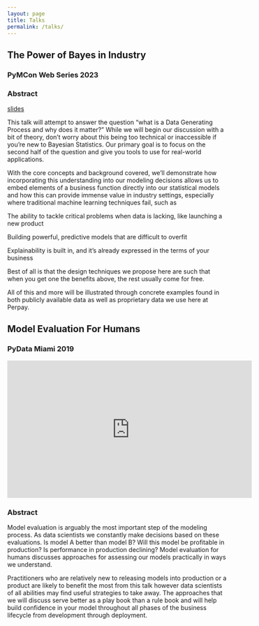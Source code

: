 ```yaml
---
layout: page
title: Talks
permalink: /talks/
---
```


<h2>The Power of Bayes in Industry</h2>
<h3> PyMCon Web Series 2023</h3>
<h3>Abstract</h3>
<a href="{{ site.baseurl }}/slides/pymcon-2023-webseries.html">slides</a>

This talk will attempt to answer the question “what is a Data Generating Process and why does it matter?” While we will begin our discussion with a bit of theory, don’t worry about this being too technical or inaccessible if you’re new to Bayesian Statistics. Our primary goal is to focus on the second half of the question and give you tools to use for real-world applications.

With the core concepts and background covered, we’ll demonstrate how incorporating this understanding into our modeling decisions allows us to embed elements of a business function directly into our statistical models and how this can provide immense value in industry settings, especially where traditional machine learning techniques fail, such as

The ability to tackle critical problems when data is lacking, like launching a new product

Building powerful, predictive models that are difficult to overfit

Explainability is built in, and it’s already expressed in the terms of your business

Best of all is that the design techniques we propose here are such that when you get one the benefits above, the rest usually come for free.

All of this and more will be illustrated through concrete examples found in both publicly available data as well as proprietary data we use here at Perpay.

<h2>Model Evaluation For Humans</h2>
<h3>PyData Miami 2019</h3>
<iframe width="560" height="315" src="https://www.youtube.com/embed/bqohlMdVLvg" frameborder="0" allow="accelerometer; autoplay; encrypted-media; gyroscope; picture-in-picture" allowfullscreen></iframe>
<h3>Abstract</h3>
Model evaluation is arguably the most important step of the modeling process. As data scientists we constantly make decisions based on these evaluations. Is model A better than model B? Will this model be profitable in production? Is performance in production declining? Model evaluation for humans discusses approaches for assessing our models practically in ways we understand.

Practitioners who are relatively new to releasing models into production or a product are likely to benefit the most from this talk however data scientists of all abilities may find useful strategies to take away. The approaches that we will discuss serve better as a play book than a rule book and will help build confidence in your model throughout all phases of the business lifecycle from development through deployment.